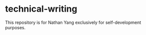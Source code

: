 # technical-writing



This repository is for Nathan Yang exclusively for self-development purposes.
